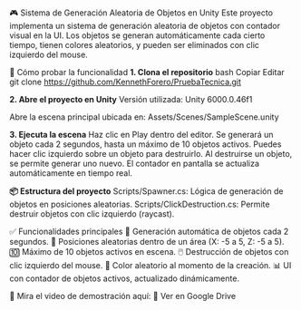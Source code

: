 🎮 Sistema de Generación Aleatoria de Objetos en Unity
Este proyecto implementa un sistema de generación aleatoria de objetos con contador visual en la UI. Los objetos se generan automáticamente cada cierto tiempo, tienen colores aleatorios, y pueden ser eliminados con clic izquierdo del mouse.

🚀 Cómo probar la funcionalidad
**1. Clona el repositorio**
bash
Copiar
Editar
git clone https://github.com/KennethForero/PruebaTecnica.git

**2. Abre el proyecto en Unity**
Versión utilizada: Unity 6000.0.46f1

Abre la escena principal ubicada en:
Assets/Scenes/SampleScene.unity

**3. Ejecuta la escena**
Haz clic en Play dentro del editor.
Se generará un objeto cada 2 segundos, hasta un máximo de 10 objetos activos.
Puedes hacer clic izquierdo sobre un objeto para destruirlo.
Al destruirse un objeto, se permite generar uno nuevo.
El contador en pantalla se actualiza automáticamente en tiempo real.


**📦 Estructura del proyecto**
Scripts/Spawner.cs: Lógica de generación de objetos en posiciones aleatorias.
Scripts/ClickDestruction.cs: Permite destruir objetos con clic izquierdo (raycast).



✅ Funcionalidades principales
🔄 Generación automática de objetos cada 2 segundos.
🎯 Posiciones aleatorias dentro de un área (X: -5 a 5, Z: -5 a 5).
🔟 Máximo de 10 objetos activos en escena.
🖱️ Destrucción de objetos con clic izquierdo del mouse.
🌈 Color aleatorio al momento de la creación.
📊 UI con contador de objetos activos, actualizado dinámicamente.



🎥 Mira el video de demostración aquí:
🔗 Ver en Google Drive

